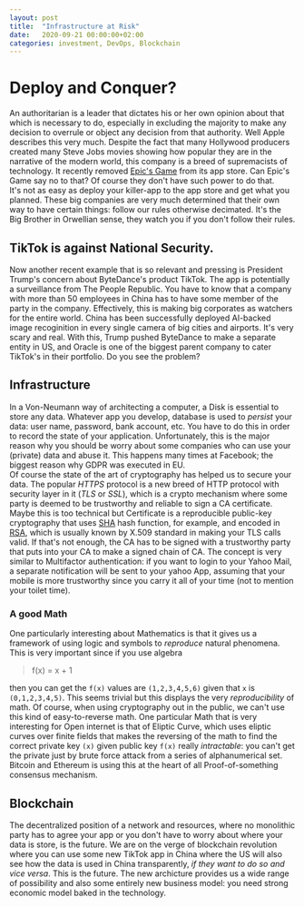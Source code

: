 ```yaml
---
layout: post
title:  "Infrastructure at Risk"
date:   2020-09-21 00:00:00+02:00
categories: investment, DevOps, Blockchain
---
```


# Deploy and Conquer?
An authoritarian is a leader that dictates his or her own opinion about that which is necessary to do, especially in excluding the majority to make any decision to overrule or object any decision from that authority. Well Apple describes this very much. Despite the fact that many Hollywood producers created many Steve Jobs movies showing how popular they are in the narrative of the modern world, this company is a breed of supremacists of technology. It recently removed [Epic's Game](www.epicgames.com) from its app store. Can Epic's Game say no to that? Of course they don't have such power to do that. <br/>
It's not as easy as deploy your killer-app to the app store and get what you planned. These big companies are very much determined that their own way to have certain things: follow our rules otherwise decimated. It's the Big Brother in Orwellian sense, they watch you if you don't follow their rules. 

## TikTok is against National Security.
Now another recent example that is so relevant and pressing is President Trump's concern about ByteDance's product TikTok. The app is potentially a surveillance from The People Republic. You have to know that a company with more than 50 employees in China has to have some member of the party in the company. Effectively, this is  making big corporates as watchers for the entire world. China has been successfully deployed AI-backed image recoginition in every single camera of big cities and airports. It's very scary and real. With this, Trump pushed ByteDance to make a separate entity in US, and Oracle is one of the biggest parent company to cater TikTok's in their portfolio. Do you see the problem?

## Infrastructure
In a Von-Neumann way of architecting a computer, a Disk is essential to store any data. Whatever app you develop, database is used to *persist* your data: user name, password, bank account, etc. You have to do this in order to record the state of your application. Unfortunately, this is the major reason why you should be worry about some companies who can use your (private) data and abuse it. This happens many times at Facebook; the biggest reason why GDPR was executed in EU. <br/>
Of course the state of the art of cryptography has helped us to secure your data. The popular *HTTPS* protocol is a new breed of HTTP protocol with security layer in it (*TLS* or *SSL*), which is a crypto mechanism where some party is deemed to be trustworthy and reliable to sign a CA certificate. Maybe this is too technical but Certificate is a reproducible public-key cryptography that uses [SHA](https://en.wikipedia.org/wiki/Secure_Hash_Algorithms) hash function, for example, and encoded in [RSA](https://en.wikipedia.org/wiki/RSA_(cryptosystem)#Operation), which is usually known by X.509 standard in making your TLS calls valid. If that's not enough, the CA has to be signed with a trustworthy party that puts into your CA to make a signed chain of CA. The concept is very similar to Multifactor authentication: if you want to login to your Yahoo Mail, a separate notification will be sent to your yahoo App, assuming that your mobile is more trustworthy since you carry it all of your time (not to mention your toilet time).

### A good Math
One particularly interesting about Mathematics is that it gives us a framework of using logic and symbols to *reproduce* natural phenomena. This is very important since if you use algebra<br/>

> f(x) = x + 1


then you can get the `f(x)` values are `(1,2,3,4,5,6)` given that `x` is `(0,1,2,3,4,5)`. This seems trivial but this displays the very *reproducibility* of math. Of course, when using cryptography out in the public, we can't use this kind of easy-to-reverse math. One particular Math that is very interesting for Open internet is that of Eliptic Curve, which uses eliptic curves over finite fields that makes the reversing of the math to find the correct private key `(x)` given public key `f(x)` really *intractable*: you can't get the private just by brute force attack from a series of alphanumerical set. Bitcoin and Ethereum is using this at the heart of all Proof-of-something consensus mechanism.


## Blockchain
The decentralized position of a network and resources, where no monolithic party has to agree your app or you don't have to worry about where your data is store, is the future. We are on the verge of blockchain revolution where you can use some new TikTok app in China where the US will also see how the data is used in China transparently, *if they want to do so and vice versa*. This is the future. The new archicture provides us a wide range of possibility and also some entirely new business model: you need strong economic model baked in the technology. 